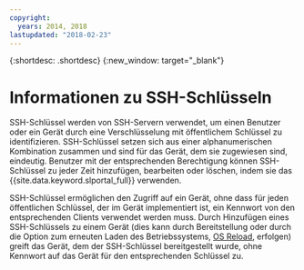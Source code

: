 ```yaml
---
copyright:
  years: 2014, 2018
lastupdated: "2018-02-23"
---
```


{:shortdesc: .shortdesc}
{:new_window: target="_blank"}

# Informationen zu SSH-Schlüsseln 

SSH-Schlüssel werden von SSH-Servern verwendet, um einen Benutzer oder ein Gerät durch eine Verschlüsselung mit öffentlichem Schlüssel zu identifizieren. SSH-Schlüssel setzen sich aus einer alphanumerischen Kombination zusammen und sind für das Gerät, dem sie zugewiesen sind, eindeutig. Benutzer mit der entsprechenden Berechtigung können SSH-Schlüssel zu jeder Zeit hinzufügen, bearbeiten oder löschen, indem sie das {{site.data.keyword.slportal_full}} verwenden.

SSH-Schlüssel ermöglichen den Zugriff auf ein Gerät, ohne dass für jeden öffentlichen Schlüssel, der im Gerät implementiert ist, ein Kennwort von den entsprechenden Clients verwendet werden muss. Durch Hinzufügen eines SSH-Schlüssels zu einem Gerät (dies kann durch Bereitstellung oder durch die Option zum erneuten Laden des Betriebssystems, [OS Reload](../software/vsi_reload_os.html), erfolgen) greift das Gerät, dem der SSH-Schlüssel bereitgestellt wurde, ohne Kennwort auf das Gerät für den entsprechenden Schlüssel zu.

